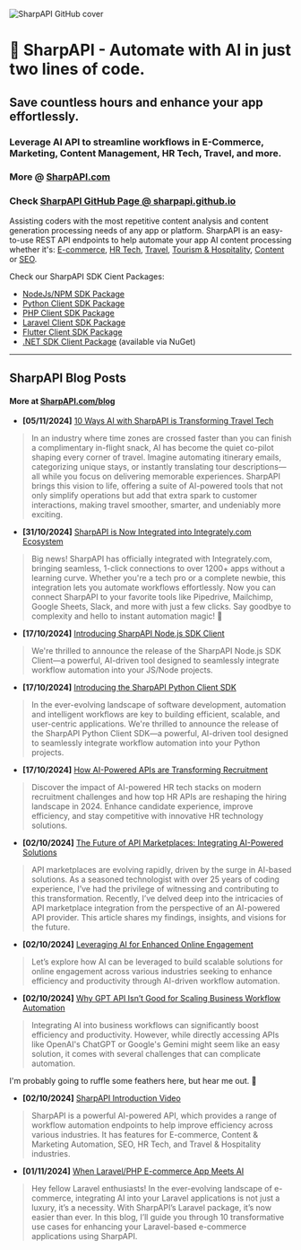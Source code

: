 ![SharpAPI GitHub cover](https://sharpapi.com/sharpapi-github-php-bg.jpg "SharpAPI Laravel Client")

# 🚀 SharpAPI - Automate with AI in just two lines of code.  

## Save countless hours and enhance your app effortlessly.

### Leverage AI API to streamline workflows in E-Commerce, Marketing, Content Management, HR Tech, Travel, and more.

### More @ [SharpAPI.com](https://sharpapi.com/)

### Check [SharpAPI GitHub Page @ sharpapi.github.io](https://sharpapi.github.io/)

Assisting coders with the most repetitive content analysis and content generation processing needs of any app or
platform.
SharpAPI is an easy-to-use REST API endpoints to help automate your app AI content processing whether it's:
[E-commerce](https://sharpapi.com/#ecommerce), [HR Tech](https://sharpapi.com/#hr), [Travel](https://sharpapi.com/#tth), [Tourism & Hospitality](https://sharpapi.com/#tth), [Content](https://sharpapi.com/#content) or [SEO](https://sharpapi.com/#seo).

Check our SharpAPI SDK Cient Packages:
- [NodeJs/NPM SDK Package](https://github.com/sharpapi/sharpapi-node-client)
- [Python Client SDK Package](https://github.com/sharpapi/sharpapi-python-client)
- [PHP Client SDK Package](https://github.com/sharpapi/sharpapi-php-client)
- [Laravel Client SDK Package](https://github.com/sharpapi/sharpapi-laravel-client)
- [Flutter Client SDK Package](https://github.com/sharpapi/sharpapi-flutter-client)
- [.NET SDK Client Package](https://www.nuget.org/packages/SharpApi.Service) (available via NuGet)


---

## SharpAPI Blog Posts

#### More at [SharpAPI.com/blog](https://sharpapi.com/en/blog)

<!-- posts -->
* **[05/11/2024]** [10 Ways AI with SharpAPI is Transforming Travel Tech](https://sharpapi.com/blog/post/10-ways-ai-with-sharpapi-is-transforming-travel-tech "10 Ways AI with SharpAPI is Transforming Travel Tech")
 > In an industry where time zones are crossed faster than you can finish a complimentary in-flight snack, AI has become the quiet co-pilot shaping every corner of travel. Imagine automating itinerary emails, categorizing unique stays, or instantly translating tour descriptions—all while you focus on delivering memorable experiences. SharpAPI brings this vision to life, offering a suite of AI-powered tools that not only simplify operations but add that extra spark to customer interactions, making travel smoother, smarter, and undeniably more exciting.


* **[31/10/2024]** [SharpAPI is Now Integrated into Integrately.com Ecosystem](https://sharpapi.com/blog/post/sharpapi-is-now-integrated-into-integrately-com-ecosystem "SharpAPI is Now Integrated into Integrately.com Ecosystem")
 > Big news! SharpAPI has officially integrated with Integrately.com, bringing seamless, 1-click connections to over 1200+ apps without a learning curve. Whether you're a tech pro or a complete newbie, this integration lets you automate workflows effortlessly. Now you can connect SharpAPI to your favorite tools like Pipedrive, Mailchimp, Google Sheets, Slack, and more with just a few clicks. Say goodbye to complexity and hello to instant automation magic! 🚀


* **[17/10/2024]** [Introducing SharpAPI Node.js SDK Client](https://sharpapi.com/blog/post/introducing-sharpapi-node-js-sdk-client "Introducing SharpAPI Node.js SDK Client")
 > We're thrilled to announce the release of the SharpAPI Node.js SDK Client—a powerful, AI-driven tool designed to seamlessly integrate workflow automation into your JS/Node projects.


* **[17/10/2024]** [Introducing the SharpAPI Python Client SDK](https://sharpapi.com/blog/post/introducing-the-sharpapi-python-client-sdk "Introducing the SharpAPI Python Client SDK")
 > In the ever-evolving landscape of software development, automation and intelligent workflows are key to building efficient, scalable, and user-centric applications. We're thrilled to announce the release of the SharpAPI Python Client SDK—a powerful, AI-driven tool designed to seamlessly integrate workflow automation into your Python projects.


* **[17/10/2024]** [How AI-Powered APIs are Transforming Recruitment](https://sharpapi.com/blog/post/how-ai-powered-apis-are-transforming-recruitment-top-hr-apis-in-2024 "How AI-Powered APIs are Transforming Recruitment")
 > Discover the impact of AI-powered HR tech stacks on modern recruitment challenges and how top HR APIs are reshaping the hiring landscape in 2024. Enhance candidate experience, improve efficiency, and stay competitive with innovative HR technology solutions.


* **[02/10/2024]** [The Future of API Marketplaces: Integrating AI-Powered Solutions](https://sharpapi.com/blog/post/the-future-of-api-marketplaces-integrating-ai-powered-solutions "The Future of API Marketplaces: Integrating AI-Powered Solutions")
 > API marketplaces are evolving rapidly, driven by the surge in AI-based solutions. As a seasoned technologist with over 25 years of coding experience, I’ve had the privilege of witnessing and contributing to this transformation. Recently, I’ve delved deep into the intricacies of API marketplace integration from the perspective of an AI-powered API provider. This article shares my findings, insights, and visions for the future.


* **[02/10/2024]** [Leveraging AI for Enhanced Online Engagement](https://sharpapi.com/blog/post/leveraging-ai-for-enhanced-online-engagement-transforming-e-commerce-content-marketing-hr-tech-and-travel-industries "Leveraging AI for Enhanced Online Engagement")
 > Let’s explore how AI can be leveraged to build scalable solutions for online engagement across various industries seeking to enhance efficiency and productivity through AI-driven workflow automation.


* **[02/10/2024]** [Why GPT API Isn’t Good for Scaling Business Workflow Automation](https://sharpapi.com/blog/post/why-gpt-api-isn-t-good-for-scaling-business-workflow-automation "Why GPT API Isn’t Good for Scaling Business Workflow Automation")
 > Integrating AI into business workflows can significantly boost efficiency and productivity. However, while directly accessing APIs like OpenAI's ChatGPT or Google's Gemini might seem like an easy solution, it comes with several challenges that can complicate automation.

I'm probably going to ruffle some feathers here, but hear me out. 🙂


* **[02/10/2024]** [SharpAPI Introduction Video](https://sharpapi.com/blog/post/sharpapi-introduction-video "SharpAPI Introduction Video")
 > SharpAPI is a powerful AI-powered API, which provides a range of workflow automation endpoints to help improve efficiency across various industries. It has features for E-commerce, Content & Marketing Automation, SEO, HR Tech, and Travel & Hospitality industries.


* **[01/11/2024]** [When Laravel/PHP E-commerce App Meets AI](https://sharpapi.com/blog/post/when-laravel-php-e-commerce-app-meets-ai-unleashing-the-power-of-sharpapi-in-10-use-cases "When Laravel/PHP E-commerce App Meets AI")
 > Hey fellow Laravel enthusiasts! In the ever-evolving landscape of e-commerce, integrating AI into your Laravel applications is not just a luxury, it’s a necessity. With SharpAPI’s Laravel package, it’s now easier than ever. In this blog, I’ll guide you through 10 transformative use cases for enhancing your Laravel-based e-commerce applications using SharpAPI.

<!-- /posts -->
